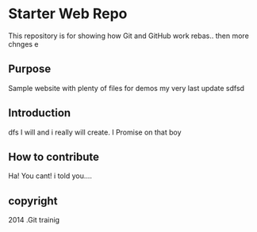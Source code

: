 # Starter Web Repo

This repository is for showing how Git and GitHub work
rebas.. then more chnges e
## Purpose

Sample website with plenty of files for demos
my very last update
sdfsd
## Introduction
dfs
I will and i really will create. I Promise on that boy

## How to contribute

Ha! You cant!
i told you....

## copyright

2014 .Git trainig

